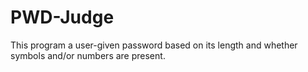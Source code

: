 # PWD-Judge
This program a user-given password based on its length and whether symbols and/or numbers are present. 
